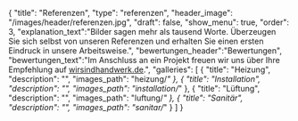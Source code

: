 {
  "title": "Referenzen",
  "type": "referenzen",
  "header_image": "/images/header/referenzen.jpg",
  "draft": false,
  "show_menu": true,
  "order": 3,
  "explanation_text":"Bilder sagen mehr als tausend Worte. Überzeugen Sie sich selbst von unseren Referenzen und erhalten Sie einen ersten Eindruck in unsere Arbeitsweise.",
  "bewertungen_header":"Bewertungen",
  "bewertungen_text":"Im Anschluss an ein Projekt freuen wir uns über Ihre Empfehlung auf <a href='https://www.wirsindhandwerk.de/hegau-haustechnik' target='_blank' rel='follow noopener'>wirsindhandwerk.de</a>.",
  "galleries": [
    {
      "title":  "Heizung",
      "description": "",
      "images_path": "heizung/*"
    },
    {
      "title":  "Installation",
      "description": "",
      "images_path": "installation/*"
    },
    {
      "title":  "Lüftung",
      "description": "",
      "images_path": "luftung/*"
    },
    {
      "title":  "Sanitär",
      "description": "",
      "images_path": "sanitar/*"
    }
  ]
}

